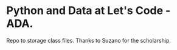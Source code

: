 # Python and Data at Let's Code - ADA.

Repo to storage class files.
Thanks to Suzano for the scholarship.
